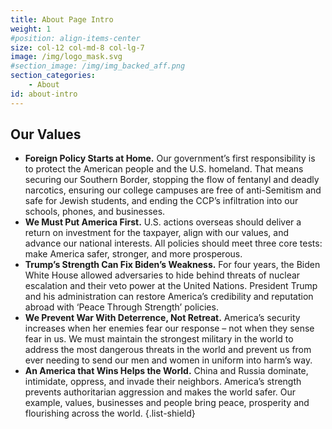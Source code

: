 ```yaml
---
title: About Page Intro
weight: 1
#position: align-items-center
size: col-12 col-md-8 col-lg-7
image: /img/logo_mask.svg
#section_image: /img/img_backed_aff.png
section_categories:
    - About
id: about-intro
---
```


## Our Values

- **Foreign Policy Starts at Home.**  Our government’s first responsibility is to protect the American people and the U.S. homeland.  That means securing our Southern Border, stopping the flow of fentanyl and deadly narcotics, ensuring our college campuses are free of anti-Semitism and safe for Jewish students, and ending the CCP’s infiltration into our schools, phones, and businesses.
- **We Must Put America First.**  U.S. actions overseas should deliver a return on investment for the taxpayer, align with our values, and advance our national interests.  All policies should meet three core tests: make America safer, stronger, and more prosperous.  
- **Trump’s Strength Can Fix Biden’s Weakness.**  For four years, the Biden White House allowed adversaries to hide behind threats of nuclear escalation and their veto power at the United Nations.  President Trump and his administration can restore America’s credibility and reputation abroad with ‘Peace Through Strength’ policies.
- **We Prevent War With Deterrence, Not Retreat.**  America’s security increases when her enemies fear our response – not when they sense fear in us.  We must maintain the strongest military in the world to address the most dangerous threats in the world and prevent us from ever needing to send our men and women in uniform into harm’s way.
- **An America that Wins Helps the World.**  China and Russia dominate, intimidate, oppress, and invade their neighbors.  America’s strength prevents authoritarian aggression and makes the world safer.  Our example, values, businesses and people bring peace, prosperity and flourishing across the world.
{.list-shield}